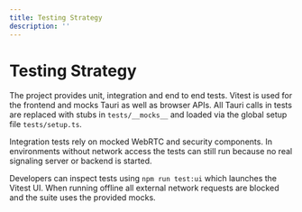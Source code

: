 ```yaml
---
title: Testing Strategy
description: ''
---
```

# Testing Strategy

The project provides unit, integration and end to end tests. Vitest is used for the frontend and mocks Tauri as well as browser APIs. All Tauri calls in tests are replaced with stubs in `tests/__mocks__` and loaded via the global setup file `tests/setup.ts`.

Integration tests rely on mocked WebRTC and security components. In environments without network access the tests can still run because no real signaling server or backend is started.

Developers can inspect tests using `npm run test:ui` which launches the Vitest UI. When running offline all external network requests are blocked and the suite uses the provided mocks.
